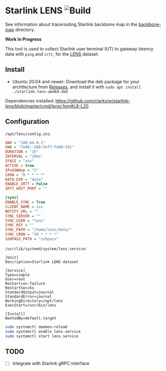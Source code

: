 # Starlink LENS ![Build](https://github.com/clarkzjw/starlink-lens/actions/workflows/build.yaml/badge.svg)

See information about tracerouting Starlink backbone map in the [backbone-map](./backbone-map) directory.

**Work In Progress**

This tool is used to collect Starlink user terminal (UT) to gateway latency data with `ping` and `irtt`, for the [LENS](https://github.com/clarkzjw/LENS) dataset.

## Install

* Ubuntu 20.04 and newer: Download the deb package for your architecture from [Releases](https://github.com/clarkzjw/starlink-lens/releases), and install it with `sudo apt install ./starlink-lens-amd64.deb`

Dependencies installed: https://github.com/clarkzjw/starlink-lens/blob/master/cmd/lens/.fpm#L8-L20

## Configuration

`/opt/lens/config.ini`:

```ini
GW4 = "100.64.0.1"
GW6 = "fe80::200:5eff:fe00:101"
DURATION = "1h"
INTERVAL = "10ms"
IFACE = "xxx"
ACTIVE = true
IPv6GWHop = "2"
CRON = "0 * * * *"
DATA_DIR = "data"
ENABLE_IRTT = False
IRTT_HOST_PORT = ""

[sync]
ENABLE_SYNC = True
CLIENT_NAME = xxx
NOTIFY_URL = ""
SYNC_SERVER = ""
SYNC_USER = "lens"
SYNC_KEY = ""
SYNC_PATH = "/home/lens/data/"
SYNC_CRON = "30 * * * *"
SSHPASS_PATH = "sshpass"
```

`/usr/lib/systemd/system/lens.service`:

```
[Unit]
Description=Starlink LENS dataset

[Service]
Type=simple
User=root
Restart=on-failure
RestartSec=5s
StandardOutput=journal
StandardError=journal
WorkingDirectory=/opt/lens
ExecStart=/usr/bin/lens

[Install]
WantedBy=default.target
```

```bash
sudo systemctl daemon-reload
sudo systemctl enable lens.service
sudo systemctl start lens.service
```

## TODO

- [ ] Integrate with Starlink gRPC interface
